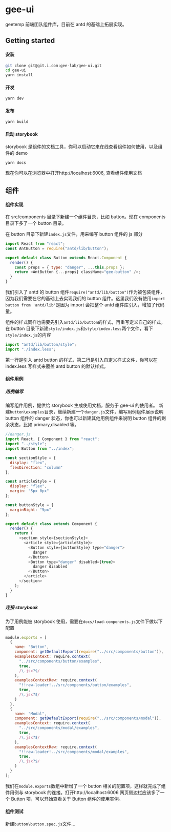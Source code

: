 # gee-ui

geetemp 前端团队组件库，目前在 antd 的基础上拓展实现。

## Getting started

#### 安装

```bash
git clone git@git.i.com:gee-lab/gee-ui.git
cd gee-ui
yarn install
```

#### 开发

```bash
yarn dev
```

#### 发布

```bash
yarn build
```

#### 启动 storybook

storybook 是组件的文档工具，你可以启动它来在线查看组件如何使用，以及组件的 demo

```
yarn docs
```

现在你可以在浏览器中打开http://localhost:6006, 查看组件使用文档

## 组件

#### 组件实现

在 src/components 目录下新建一个组件目录，比如 button。现在 components 目录下多了一个 button 目录。

在 button 目录下新建`index.js`文件，用来编写 button 组件的 js 部分

```js
import React from "react";
const AntButton = require("antd/lib/button");

export default class Button extends React.Component {
  render() {
    const props = { type: "danger", ...this.props };
    return <AntButton {...props} className="gee-button" />;
  }
}
```

我们引入了 antd 的 button 组件`require("antd/lib/button")`作为被包装组件，因为我们需要在它的基础上去实现我们的 button 组件。这里我们没有使用`import button from 'antd/lib'`是因为 import 会把整个 antd 组件库引入，增加了代码量。

组件的样式同样也需要先引入`antd/lib/button`的样式，再重写定义自己的样式。在 button 目录下新建`style/index.js`和`style/index.less`两个文件，看下`style/index.js`的内容

```js
import "antd/lib/button/style";
import "./index.less";
```

第一行是引入 antd button 的样式，第二行是引入自定义样式文件，你可以在 index.less 写样式来覆盖 antd button 的默认样式。

#### 组件用例

##### 用例编写

编写组件用例，提供给 storybook 生成使用文档，服务于 gee-ui 的使用者。
新建`button\examples`目录，继续新建一个`danger.js`文件，编写用例组件展示说明 button 组件的 danger 状态，你也可以新建其他用例组件来说明 button 组件的剩余状态，比如 primary,disabled 等。

```js
//danger.js
import React, { Component } from "react";
import "../style";
import Button from "../index";

const sectionStyle = {
  display: "flex",
  flexDirection: "column"
};

const articleStyle = {
  display: "flex",
  margin: "5px 0px"
};

const buttonStyle = {
  marginRight: "5px"
};

export default class extends Component {
  render() {
    return (
      <section style={sectionStyle}>
        <article style={articleStyle}>
          <Button style={buttonStyle} type="danger">
            danger
          </Button>
          <Button type="danger" disabled={true}>
            danger disabled
          </Button>
        </article>
      </section>
    );
  }
}
```

##### 连接 storybook

为了用例能被 storybook 使用，需要在`docs/load-components.js`文件下做以下配置

```js
module.exports = [
  {
    name: "Button",
    component: getDefaultExport(require("../src/components/button")),
    examplesContext: require.context(
      "../src/components/button/examples",
      true,
      /\.jsx?$/
    ),
    examplesContextRaw: require.context(
      "!!raw-loader!../src/components/button/examples",
      true,
      /\.jsx?$/
    )
  },
  {
    name: "Modal",
    component: getDefaultExport(require("../src/components/modal")),
    examplesContext: require.context(
      "../src/components/modal/examples",
      true,
      /\.jsx?$/
    ),
    examplesContextRaw: require.context(
      "!!raw-loader!../src/components/modal/examples",
      true,
      /\.jsx?$/
    )
  }
];
```

我们在`module.exports`数组中新增了一个 button 相关的配置项，这样就完成了组件用例与 storybook 的连接。打开http://localhost:6006 网页侧边栏应该多了一个 Button 项，可以开始查看关于 Button 组件的使用实例。

#### 组件测试

新建`button\button.spec.js`文件...
